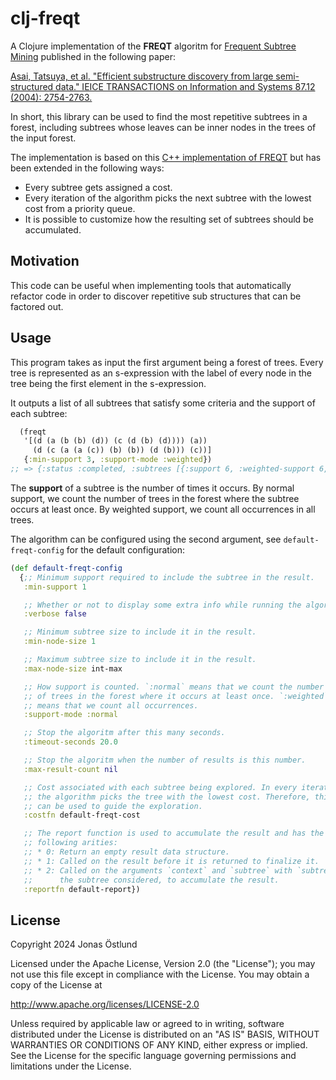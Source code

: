 # clj-freqt

A Clojure implementation of the **FREQT** algoritm for [Frequent Subtree Mining](https://en.wikipedia.org/wiki/Frequent_subtree_mining) published in the following paper:

[Asai, Tatsuya, et al. "Efficient substructure discovery from large semi-structured data." IEICE TRANSACTIONS on Information and Systems 87.12 (2004): 2754-2763.](https://epubs.siam.org/doi/pdf/10.1137/1.9781611972726.10)

In short, this library can be used to find the most repetitive subtrees in a forest, including subtrees whose leaves can be inner nodes in the trees of the input forest.

The implementation is based on this [C++ implementation of FREQT](http://chasen.org/~taku/software/freqt/) but has been extended in the following ways:

* Every subtree gets assigned a cost.
* Every iteration of the algorithm picks the next subtree with the lowest cost from a priority queue.
* It is possible to customize how the resulting set of subtrees should be accumulated.

## Motivation

This code can be useful when implementing tools that automatically refactor code in order to discover repetitive sub structures that can be factored out.

## Usage

This program takes as input the first argument being a forest of trees. Every tree is represented as an s-expression with the label of every node in the tree being the first element in the s-expression.

It outputs a list of all subtrees that satisfy some criteria and the support of each subtree:

```clojure
  (freqt
   '[(d (a (b (b) (d)) (c (d (b) (d)))) (a))
     (d (c (a (a (c)) (b) (b)) (d (b))) (c))]
   {:min-support 3, :support-mode :weighted})
;; => {:status :completed, :subtrees [{:support 6, :weighted-support 6, :subtree-size 1, :subtree [b]} {:support 6, :weighted-support 6, :subtree-size 1, :subtree [d]} {:support 4, :weighted-support 4, :subtree-size 1, :subtree [c]} {:support 4, :weighted-support 4, :subtree-size 1, :subtree [a]} {:support 3, :weighted-support 3, :subtree-size 2, :subtree [a [b]]}]}
```

The **support** of a subtree is the number of times it occurs. By normal support, we count the number of trees in the forest where the subtree occurs at least once. By weighted support, we count all occurrences in all trees.

The algorithm can be configured using the second argument, see `default-freqt-config` for the default configuration:

```clojure
(def default-freqt-config
  {;; Minimum support required to include the subtree in the result.
   :min-support 1

   ;; Whether or not to display some extra info while running the algorithm.
   :verbose false

   ;; Minimum subtree size to include it in the result.
   :min-node-size 1

   ;; Maximum subtree size to include it in the result.
   :max-node-size int-max

   ;; How support is counted. `:normal` means that we count the number
   ;; of trees in the forest where it occurs at least once. `:weighted`
   ;; means that we count all occurrences.
   :support-mode :normal

   ;; Stop the algoritm after this many seconds.
   :timeout-seconds 20.0

   ;; Stop the algoritm when the number of results is this number.
   :max-result-count nil

   ;; Cost associated with each subtree being explored. In every iteration,
   ;; the algorithm picks the tree with the lowest cost. Therefore, this cost
   ;; can be used to guide the exploration.
   :costfn default-freqt-cost

   ;; The report function is used to accumulate the result and has the
   ;; following arities:
   ;; * 0: Return an empty result data structure.
   ;; * 1: Called on the result before it is returned to finalize it.
   ;; * 2: Called on the arguments `context` and `subtree` with `subtree` being
   ;;      the subtree considered, to accumulate the result.
   :reportfn default-report})
```

## License

Copyright 2024 Jonas Östlund

Licensed under the Apache License, Version 2.0 (the "License");
you may not use this file except in compliance with the License.
You may obtain a copy of the License at

  http://www.apache.org/licenses/LICENSE-2.0

Unless required by applicable law or agreed to in writing, software
distributed under the License is distributed on an "AS IS" BASIS,
WITHOUT WARRANTIES OR CONDITIONS OF ANY KIND, either express or implied.
See the License for the specific language governing permissions and
limitations under the License.
